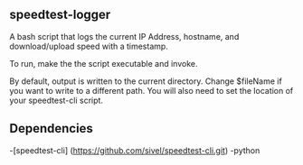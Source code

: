 speedtest-logger
----------------
A bash script that logs the current IP Address, hostname, and download/upload speed with a timestamp.

To run, make the the script executable and invoke.

By default, output is written to the current directory.
Change $fileName if you want to write to a different path.
You will also need to set the location of your speedtest-cli script.

Dependencies
------------
-[speedtest-cli] (https://github.com/sivel/speedtest-cli.git)
-python
